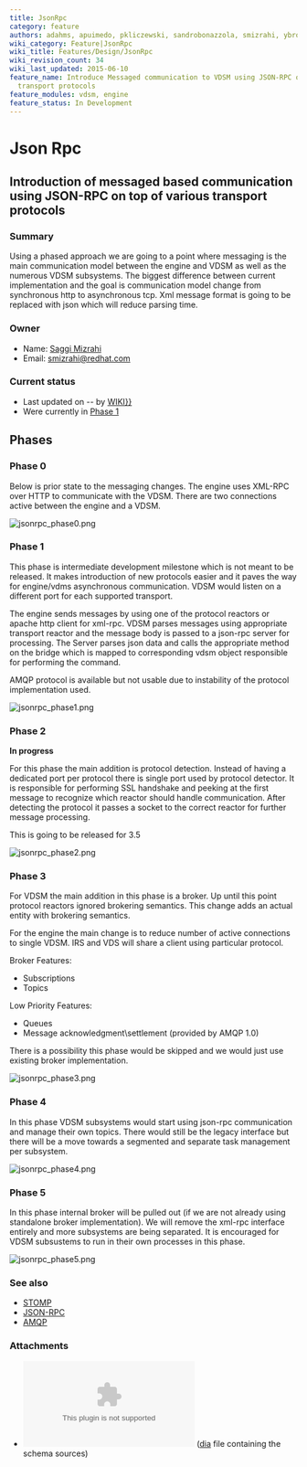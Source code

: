 ```yaml
---
title: JsonRpc
category: feature
authors: adahms, apuimedo, pkliczewski, sandrobonazzola, smizrahi, ybronhei
wiki_category: Feature|JsonRpc
wiki_title: Features/Design/JsonRpc
wiki_revision_count: 34
wiki_last_updated: 2015-06-10
feature_name: Introduce Messaged communication to VDSM using JSON-RPC on top of various
  transport protocols
feature_modules: vdsm, engine
feature_status: In Development
---
```


# Json Rpc

## Introduction of messaged based communication using JSON-RPC on top of various transport protocols

### Summary

Using a phased approach we are going to a point where messaging is the main communication model between the engine and VDSM as well as the numerous VDSM subsystems. The biggest difference between current implementation and the goal is communication model change from synchronous http to asynchronous tcp. Xml message format is going to be replaced with json which will reduce parsing time.

### Owner

*   Name: [ Saggi Mizrahi](User:smizrahi)
*   Email: <smizrahi@redhat.com>

### Current status

*   Last updated on -- by [ WIKI}}](User:{{urlencode:{{REVISIONUSER}})
*   Were currently in [Phase 1](#Phase_1)

## Phases

### Phase 0

Below is prior state to the messaging changes. The engine uses XML-RPC over HTTP to communicate with the VDSM. There are two connections active between the engine and a VDSM.

![](jsonrpc_phase0.png "jsonrpc_phase0.png")

### Phase 1

This phase is intermediate development milestone which is not meant to be released. It makes introduction of new protocols easier and it paves the way for engine/vdms asynchronous communication. VDSM would listen on a different port for each supported transport.

The engine sends messages by using one of the protocol reactors or apache http client for xml-rpc. VDSM parses messages using appropriate transport reactor and the message body is passed to a json-rpc server for processing. The Server parses json data and calls the appropriate method on the bridge which is mapped to corresponding vdsm object responsible for performing the command.

AMQP protocol is available but not usable due to instability of the protocol implementation used.

![](jsonrpc_phase1.png "jsonrpc_phase1.png")

### Phase 2

**In progress**

For this phase the main addition is protocol detection. Instead of having a dedicated port per protocol there is single port used by protocol detector. It is responsible for performing SSL handshake and peeking at the first message to recognize which reactor should handle communication. After detecting the protocol it passes a socket to the correct reactor for further message processing.

This is going to be released for 3.5

![](jsonrpc_phase2.png "jsonrpc_phase2.png")

### Phase 3

For VDSM the main addition in this phase is a broker. Up until this point protocol reactors ignored brokering semantics. This change adds an actual entity with brokering semantics.

For the engine the main change is to reduce number of active connections to single VDSM. IRS and VDS will share a client using particular protocol.

Broker Features:

*   Subscriptions
*   Topics

Low Priority Features:

*   Queues
*   Message acknowledgment\\settlement (provided by AMQP 1.0)

There is a possibility this phase would be skipped and we would just use existing broker implementation.

![](jsonrpc_phase3.png "jsonrpc_phase3.png")

### Phase 4

In this phase VDSM subsystems would start using json-rpc communication and manage their own topics. There would still be the legacy interface but there will be a move towards a segmented and separate task management per subsystem.

![](jsonrpc_phase4.png "jsonrpc_phase4.png")

### Phase 5

In this phase internal broker will be pulled out (if we are not already using standalone broker implementation). We will remove the xml-rpc interface entirely and more subsystems are being separated. It is encouraged for VDSM subsustems to run in their own processes in this phase.

![](jsonrpc_phase5.png "jsonrpc_phase5.png")

### See also

*   [STOMP](http://stomp.github.io)
*   [JSON-RPC](http://www.jsonrpc.org/)
*   [AMQP](http://www.amqp.org/)

### Attachments

*   ![schema](schemas.tgz "fig:schema") ([dia](https://wiki.gnome.org/Apps/Dia/) file containing the schema sources)

